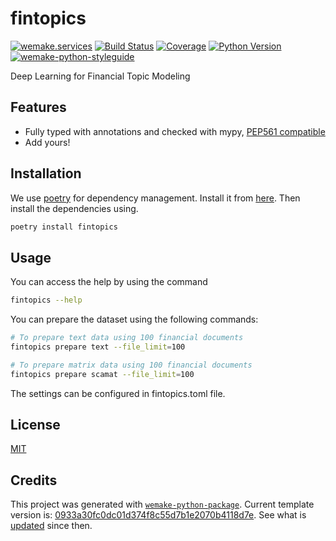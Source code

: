 # fintopics

[![wemake.services](https://img.shields.io/badge/%20-wemake.services-green.svg?label=%20&logo=data%3Aimage%2Fpng%3Bbase64%2CiVBORw0KGgoAAAANSUhEUgAAABAAAAAQCAMAAAAoLQ9TAAAABGdBTUEAALGPC%2FxhBQAAAAFzUkdCAK7OHOkAAAAbUExURQAAAAAAAAAAAAAAAAAAAAAAAAAAAAAAAP%2F%2F%2F5TvxDIAAAAIdFJOUwAjRA8xXANAL%2Bv0SAAAADNJREFUGNNjYCAIOJjRBdBFWMkVQeGzcHAwksJnAPPZGOGAASzPzAEHEGVsLExQwE7YswCb7AFZSF3bbAAAAABJRU5ErkJggg%3D%3D)](https://wemake.services)
[![Build Status](https://travis-ci.com/Ark-Paradigm/fintopics.svg?branch=master)](https://travis-ci.com/Ark-Paradigm/fintopics)
[![Coverage](https://coveralls.io/repos/github/Ark-Paradigm/fintopics/badge.svg?branch=master)](https://coveralls.io/github/Ark-Paradigm/fintopics?branch=master)
[![Python Version](https://img.shields.io/pypi/pyversions/fintopics.svg)](https://pypi.org/project/fintopics/)
[![wemake-python-styleguide](https://img.shields.io/badge/style-wemake-000000.svg)](https://github.com/wemake-services/wemake-python-styleguide)

Deep Learning for Financial Topic Modeling


## Features

- Fully typed with annotations and checked with mypy, [PEP561 compatible](https://www.python.org/dev/peps/pep-0561/)
- Add yours!


## Installation
We use [poetry](https://python-poetry.org/) for dependency management. Install it from [here](https://github.com/python-poetry/poetry#installation).
Then install the dependencies using.


```bash
poetry install fintopics
```


## Usage

You can access the help by using the command

```bash
fintopics --help
```

You can prepare the dataset using the following commands:

```bash
# To prepare text data using 100 financial documents
fintopics prepare text --file_limit=100 

# To prepare matrix data using 100 financial documents
fintopics prepare scamat --file_limit=100 
```
The settings can be configured in fintopics.toml file.

## License

[MIT](https://github.com/Ark-Paradigm/fintopics/blob/master/LICENSE)


## Credits

This project was generated with [`wemake-python-package`](https://github.com/wemake-services/wemake-python-package). Current template version is: [0933a30fc0dc01d374f8c55d7b1e2070b4118d7e](https://github.com/wemake-services/wemake-python-package/tree/0933a30fc0dc01d374f8c55d7b1e2070b4118d7e). See what is [updated](https://github.com/wemake-services/wemake-python-package/compare/0933a30fc0dc01d374f8c55d7b1e2070b4118d7e...master) since then.
